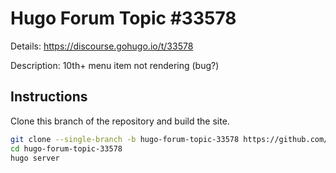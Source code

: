 # Hugo Forum Topic #33578

Details: <https://discourse.gohugo.io/t/33578>

Description: 10th+ menu item not rendering (bug?)

## Instructions

Clone this branch of the repository and build the site.

```bash
git clone --single-branch -b hugo-forum-topic-33578 https://github.com/jmooring/hugo-testing hugo-forum-topic-33578
cd hugo-forum-topic-33578
hugo server
```
